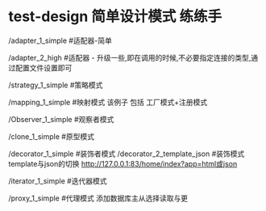 # test-design 简单设计模式 练练手

/adapter_1_simple     #适配器-简单

/adapter_2_high       #适配器 - 升级一些,即在调用的时候,不必要指定连接的类型,通过配置文件设置即可

/strategy_1_simple    #策略模式

/mapping_1_simple     #映射模式   该例子 包括 工厂模式+注册模式

/Observer_1_simple    #观察者模式

/clone_1_simple       #原型模式

/decorator_1_simple   #装饰者模式
/decorator_2_template_json   #装饰模式 template与json的切换  http://127.0.0.1:83/home/index?app=html或json

/iterator_1_simple    #迭代器模式

/proxy_1_simple      #代理模式   添加数据库主从选择读取与更


